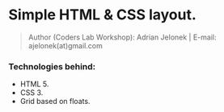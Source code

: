 # Simple HTML & CSS layout.
>Author (Coders Lab Workshop): Adrian Jelonek |  E-mail: ajelonek(at)gmail.com

### Technologies behind:
- HTML 5.
- CSS 3.
- Grid based on floats.